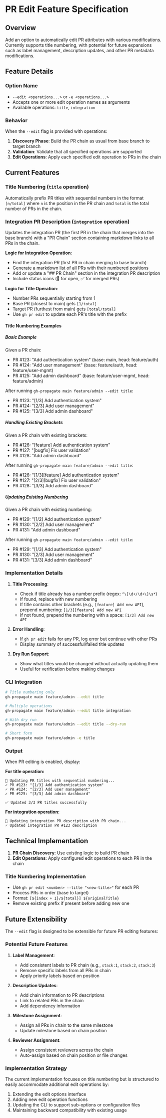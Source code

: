 # PR Edit Feature Specification

## Overview

Add an option to automatically edit PR attributes with various modifications. Currently supports title numbering, with potential for future expansions such as label management, description updates, and other PR metadata modifications.

## Feature Details

### Option Name

- `--edit <operations...>` or `-e <operations...>`
- Accepts one or more edit operation names as arguments
- Available operations: `title`, `integration`

### Behavior

When the `--edit` flag is provided with operations:

1. **Discovery Phase**: Build the PR chain as usual from base branch to target branch
2. **Validation**: Validate that all specified operations are supported
3. **Edit Operations**: Apply each specified edit operation to PRs in the chain

## Current Features

### Title Numbering (`title` operation)

Automatically prefix PR titles with sequential numbers in the format `[n/total]` where `n` is the position in the PR chain and `total` is the total number of PRs in the chain.

### Integration PR Description (`integration` operation)

Updates the integration PR (the first PR in the chain that merges into the base branch) with a "PR Chain" section containing markdown links to all PRs in the chain.

**Logic for Integration Operation**:

- Find the integration PR (first PR in chain merging to base branch)
- Generate a markdown list of all PRs with their numbered positions
- Add or update a "## PR Chain" section in the integration PR description
- Include status icons (🔄 for open, ✅ for merged PRs)

**Logic for Title Operation**:

- Number PRs sequentially starting from 1
- Base PR (closest to main) gets `[1/total]`
- Target PR (furthest from main) gets `[total/total]`
- Use `gh pr edit` to update each PR's title with the prefix

#### Title Numbering Examples

##### Basic Example

Given a PR chain:

- PR #123: "Add authentication system" (base: main, head: feature/auth)
- PR #124: "Add user management" (base: feature/auth, head: feature/user-mgmt)
- PR #125: "Add admin dashboard" (base: feature/user-mgmt, head: feature/admin)

After running `gh-propagate main feature/admin --edit title`:

- PR #123: "[1/3] Add authentication system"
- PR #124: "[2/3] Add user management"
- PR #125: "[3/3] Add admin dashboard"

##### Handling Existing Brackets

Given a PR chain with existing brackets:

- PR #126: "[feature] Add authentication system"
- PR #127: "[bugfix] Fix user validation"
- PR #128: "Add admin dashboard"

After running `gh-propagate main feature/admin --edit title`:

- PR #126: "[1/3][feature] Add authentication system"
- PR #127: "[2/3][bugfix] Fix user validation"
- PR #128: "[3/3] Add admin dashboard"

##### Updating Existing Numbering

Given a PR chain with existing numbering:

- PR #129: "[1/2] Add authentication system"
- PR #130: "[2/2] Add user management"
- PR #131: "Add admin dashboard"

After running `gh-propagate main feature/admin --edit title`:

- PR #129: "[1/3] Add authentication system"
- PR #130: "[2/3] Add user management"
- PR #131: "[3/3] Add admin dashboard"

### Implementation Details

1. **Title Processing**:
    - Check if title already has a number prefix (regex: `^\[\d+/\d+\]\s*`)
    - If found, replace with new numbering
    - If title contains other brackets (e.g., `[feature] Add new API`), prepend numbering: `[1/3][feature] Add new API`
    - If not found, prepend the numbering with a space: `[1/3] Add new API`

2. **Error Handling**:
    - If `gh pr edit` fails for any PR, log error but continue with other PRs
    - Display summary of successful/failed title updates

3. **Dry Run Support**:
    - Show what titles would be changed without actually updating them
    - Useful for verification before making changes

### CLI Integration

```bash
# Title numbering only
gh-propagate main feature/admin --edit title

# Multiple operations
gh-propagate main feature/admin --edit title integration

# With dry run
gh-propagate main feature/admin --edit title --dry-run

# Short form
gh-propagate main feature/admin -e title
```

### Output

When PR editing is enabled, display:

**For title operation:**

```
🔢 Updating PR titles with sequential numbering...
✓ PR #123: "[1/3] Add authentication system"
✓ PR #124: "[2/3] Add user management"
✓ PR #125: "[3/3] Add admin dashboard"

✅ Updated 3/3 PR titles successfully
```

**For integration operation:**

```
📝 Updating integration PR description with PR chain...
✓ Updated integration PR #123 description
```

## Technical Implementation

1. **PR Chain Discovery**: Use existing logic to build PR chain
2. **Edit Operations**: Apply configured edit operations to each PR in the chain

### Title Numbering Implementation

- Use `gh pr edit <number> --title "<new-title>"` for each PR
- Process PRs in order (base to target)
- Format: `[${index + 1}/${total}] ${originalTitle}`
- Remove existing prefix if present before adding new one

## Future Extensibility

The `--edit` flag is designed to be extensible for future PR editing features:

### Potential Future Features

1. **Label Management**:
    - Add consistent labels to PR chain (e.g., `stack:1`, `stack:2`, `stack:3`)
    - Remove specific labels from all PRs in chain
    - Apply priority labels based on position

2. **Description Updates**:
    - Add chain information to PR descriptions
    - Link to related PRs in the chain
    - Add dependency information

3. **Milestone Assignment**:
    - Assign all PRs in chain to the same milestone
    - Update milestone based on chain position

4. **Reviewer Assignment**:
    - Assign consistent reviewers across the chain
    - Auto-assign based on chain position or file changes

### Implementation Strategy

The current implementation focuses on title numbering but is structured to easily accommodate additional edit operations by:

1. Extending the edit options interface
2. Adding new edit operation functions
3. Updating the CLI to support sub-options or configuration files
4. Maintaining backward compatibility with existing usage
